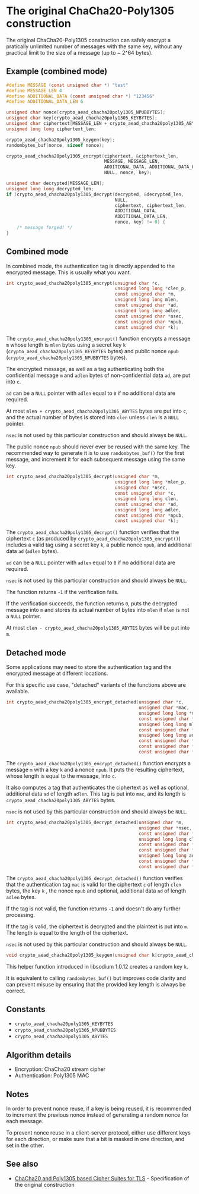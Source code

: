 # The original ChaCha20-Poly1305 construction

The original ChaCha20-Poly1305 construction can safely encrypt a pratically
unlimited number of messages with the same key, without any practical limit to
the size of a message (up to ~ 2^64 bytes).

## Example (combined mode)

```c
#define MESSAGE (const unsigned char *) "test"
#define MESSAGE_LEN 4
#define ADDITIONAL_DATA (const unsigned char *) "123456"
#define ADDITIONAL_DATA_LEN 6

unsigned char nonce[crypto_aead_chacha20poly1305_NPUBBYTES];
unsigned char key[crypto_aead_chacha20poly1305_KEYBYTES];
unsigned char ciphertext[MESSAGE_LEN + crypto_aead_chacha20poly1305_ABYTES];
unsigned long long ciphertext_len;

crypto_aead_chacha20poly1305_keygen(key);
randombytes_buf(nonce, sizeof nonce);

crypto_aead_chacha20poly1305_encrypt(ciphertext, &ciphertext_len,
                                     MESSAGE, MESSAGE_LEN,
                                     ADDITIONAL_DATA, ADDITIONAL_DATA_LEN,
                                     NULL, nonce, key);

unsigned char decrypted[MESSAGE_LEN];
unsigned long long decrypted_len;
if (crypto_aead_chacha20poly1305_decrypt(decrypted, &decrypted_len,
                                         NULL,
                                         ciphertext, ciphertext_len,
                                         ADDITIONAL_DATA,
                                         ADDITIONAL_DATA_LEN,
                                         nonce, key) != 0) {
    /* message forged! */
}
```

## Combined mode

In combined mode, the authentication tag is directly appended to the
encrypted message. This is usually what you want.

```c
int crypto_aead_chacha20poly1305_encrypt(unsigned char *c,
                                         unsigned long long *clen_p,
                                         const unsigned char *m,
                                         unsigned long long mlen,
                                         const unsigned char *ad,
                                         unsigned long long adlen,
                                         const unsigned char *nsec,
                                         const unsigned char *npub,
                                         const unsigned char *k);
```

The `crypto_aead_chacha20poly1305_encrypt()` function encrypts a message `m`
whose length is `mlen` bytes using a secret key `k`
(`crypto_aead_chacha20poly1305_KEYBYTES` bytes) and public nonce `npub`
(`crypto_aead_chacha20poly1305_NPUBBYTES` bytes).

The encrypted message, as well as a tag authenticating both the confidential
message `m` and `adlen` bytes of non-confidential data `ad`, are put into `c`.

`ad` can be a `NULL` pointer with `adlen` equal to `0` if no additional data are
required.

At most `mlen + crypto_aead_chacha20poly1305_ABYTES` bytes are put into `c`, and
the actual number of bytes is stored into `clen` unless `clen` is a `NULL`
pointer.

`nsec` is not used by this particular construction and should always be `NULL`.

The public nonce `npub` should never ever be reused with the same key. The
recommended way to generate it is to use `randombytes_buf()` for the first
message, and increment it for each subsequent message using the same key.

```c
int crypto_aead_chacha20poly1305_decrypt(unsigned char *m,
                                         unsigned long long *mlen_p,
                                         unsigned char *nsec,
                                         const unsigned char *c,
                                         unsigned long long clen,
                                         const unsigned char *ad,
                                         unsigned long long adlen,
                                         const unsigned char *npub,
                                         const unsigned char *k);
```

The `crypto_aead_chacha20poly1305_decrypt()` function verifies that the
ciphertext `c` (as produced by `crypto_aead_chacha20poly1305_encrypt()`)
includes a valid tag using a secret key `k`, a public nonce `npub`, and
additional data `ad` (`adlen` bytes).

`ad` can be a `NULL` pointer with `adlen` equal to `0` if no additional data are
required.

`nsec` is not used by this particular construction and should always be `NULL`.

The function returns `-1` if the verification fails.

If the verification succeeds, the function returns `0`, puts the decrypted
message into `m` and stores its actual number of bytes into `mlen` if `mlen` is
not a `NULL` pointer.

At most `clen - crypto_aead_chacha20poly1305_ABYTES` bytes will be put into `m`.

## Detached mode

Some applications may need to store the authentication tag and the encrypted
message at different locations.

For this specific use case, "detached" variants of the functions above are
available.

```c
int crypto_aead_chacha20poly1305_encrypt_detached(unsigned char *c,
                                                  unsigned char *mac,
                                                  unsigned long long *maclen_p,
                                                  const unsigned char *m,
                                                  unsigned long long mlen,
                                                  const unsigned char *ad,
                                                  unsigned long long adlen,
                                                  const unsigned char *nsec,
                                                  const unsigned char *npub,
                                                  const unsigned char *k);
```

The `crypto_aead_chacha20poly1305_encrypt_detached()` function encrypts a
message `m` with a key `k` and a nonce `npub`. It puts the resulting ciphertext,
whose length is equal to the message, into `c`.

It also computes a tag that authenticates the ciphertext as well as optional,
additional data `ad` of length `adlen`. This tag is put into `mac`, and its
length is `crypto_aead_chacha20poly1305_ABYTES` bytes.

`nsec` is not used by this particular construction and should always be `NULL`.

```c
int crypto_aead_chacha20poly1305_decrypt_detached(unsigned char *m,
                                                  unsigned char *nsec,
                                                  const unsigned char *c,
                                                  unsigned long long clen,
                                                  const unsigned char *mac,
                                                  const unsigned char *ad,
                                                  unsigned long long adlen,
                                                  const unsigned char *npub,
                                                  const unsigned char *k);
```

The `crypto_aead_chacha20poly1305_decrypt_detached()` function verifies that the
authentication tag `mac` is valid for the ciphertext `c` of length `clen` bytes,
the key `k` , the nonce `npub` and optional, additional data `ad` of length
`adlen` bytes.

If the tag is not valid, the function returns `-1` and doesn't do any further
processing.

If the tag is valid, the ciphertext is decrypted and the plaintext is put into
`m`. The length is equal to the length of the ciphertext.

`nsec` is not used by this particular construction and should always be `NULL`.

```c
void crypto_aead_chacha20poly1305_keygen(unsigned char k[crypto_aead_chacha20poly1305_KEYBYTES]);
```

This helper function introduced in libsodium 1.0.12 creates a random key `k`.

It is equivalent to calling `randombytes_buf()` but improves code clarity and
can prevent misuse by ensuring that the provided key length is always be
correct.

## Constants

* `crypto_aead_chacha20poly1305_KEYBYTES`
* `crypto_aead_chacha20poly1305_NPUBBYTES`
* `crypto_aead_chacha20poly1305_ABYTES`

## Algorithm details

* Encryption: ChaCha20 stream cipher
* Authentication: Poly1305 MAC

## Notes

In order to prevent nonce reuse, if a key is being reused, it is recommended to
increment the previous nonce instead of generating a random nonce for each
message.

To prevent nonce reuse in a client-server protocol, either use different keys
for each direction, or make sure that a bit is masked in one direction, and set
in the other.

## See also

* [ChaCha20 and Poly1305 based Cipher Suites for TLS](https://tools.ietf.org/html/draft-agl-tls-chacha20poly1305-04) -
  Specification of the original construction
